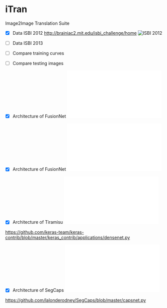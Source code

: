 # iTran
Image2Image Translation Suite
- [x] Data ISBI 2012 http://brainiac2.mit.edu/isbi_challenge/home 
![ISBI 2012](http://brainiac2.mit.edu/isbi_challenge/sites/default/files/Challenge-ISBI-2012-sample-image.png)

- [ ] Data ISBI 2013

- [ ] Compare training curves     
- [ ] Compare testing images
- [x] Architecture of FusionNet ![Unet](Architecture_Unet.pdf)

- [x] Architecture of FusionNet ![FusionNet](Architecture_FusionNet.pdf)

- [x] Architecture of Tiramisu ![Tiramisu](Architecture_Tiramisu.pdf)

https://github.com/keras-team/keras-contrib/blob/master/keras_contrib/applications/densenet.py

- [x] Architecture of SegCaps ![SegCaps](Architecture_SegCaps.pdf)

https://github.com/lalonderodney/SegCaps/blob/master/capsnet.py 

